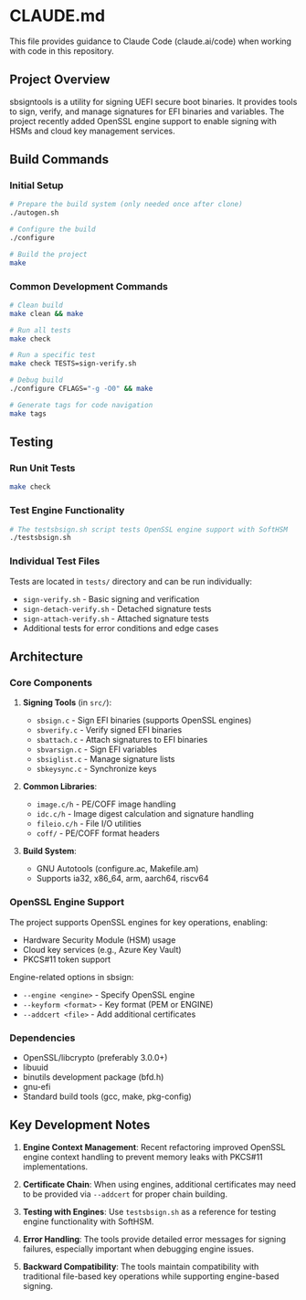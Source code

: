 # CLAUDE.md

This file provides guidance to Claude Code (claude.ai/code) when working with code in this repository.

## Project Overview

sbsigntools is a utility for signing UEFI secure boot binaries. It provides tools to sign, verify, and manage signatures for EFI binaries and variables. The project recently added OpenSSL engine support to enable signing with HSMs and cloud key management services.

## Build Commands

### Initial Setup
```bash
# Prepare the build system (only needed once after clone)
./autogen.sh

# Configure the build
./configure

# Build the project
make
```

### Common Development Commands
```bash
# Clean build
make clean && make

# Run all tests
make check

# Run a specific test
make check TESTS=sign-verify.sh

# Debug build
./configure CFLAGS="-g -O0" && make

# Generate tags for code navigation
make tags
```

## Testing

### Run Unit Tests
```bash
make check
```

### Test Engine Functionality
```bash
# The testsbsign.sh script tests OpenSSL engine support with SoftHSM
./testsbsign.sh
```

### Individual Test Files
Tests are located in `tests/` directory and can be run individually:
- `sign-verify.sh` - Basic signing and verification
- `sign-detach-verify.sh` - Detached signature tests
- `sign-attach-verify.sh` - Attached signature tests
- Additional tests for error conditions and edge cases

## Architecture

### Core Components

1. **Signing Tools** (in `src/`):
   - `sbsign.c` - Sign EFI binaries (supports OpenSSL engines)
   - `sbverify.c` - Verify signed EFI binaries
   - `sbattach.c` - Attach signatures to EFI binaries
   - `sbvarsign.c` - Sign EFI variables
   - `sbsiglist.c` - Manage signature lists
   - `sbkeysync.c` - Synchronize keys

2. **Common Libraries**:
   - `image.c/h` - PE/COFF image handling
   - `idc.c/h` - Image digest calculation and signature handling
   - `fileio.c/h` - File I/O utilities
   - `coff/` - PE/COFF format headers

3. **Build System**:
   - GNU Autotools (configure.ac, Makefile.am)
   - Supports ia32, x86_64, arm, aarch64, riscv64

### OpenSSL Engine Support

The project supports OpenSSL engines for key operations, enabling:
- Hardware Security Module (HSM) usage
- Cloud key services (e.g., Azure Key Vault)
- PKCS#11 token support

Engine-related options in sbsign:
- `--engine <engine>` - Specify OpenSSL engine
- `--keyform <format>` - Key format (PEM or ENGINE)
- `--addcert <file>` - Add additional certificates

### Dependencies

- OpenSSL/libcrypto (preferably 3.0.0+)
- libuuid
- binutils development package (bfd.h)
- gnu-efi
- Standard build tools (gcc, make, pkg-config)

## Key Development Notes

1. **Engine Context Management**: Recent refactoring improved OpenSSL engine context handling to prevent memory leaks with PKCS#11 implementations.

2. **Certificate Chain**: When using engines, additional certificates may need to be provided via `--addcert` for proper chain building.

3. **Testing with Engines**: Use `testsbsign.sh` as a reference for testing engine functionality with SoftHSM.

4. **Error Handling**: The tools provide detailed error messages for signing failures, especially important when debugging engine issues.

5. **Backward Compatibility**: The tools maintain compatibility with traditional file-based key operations while supporting engine-based signing.